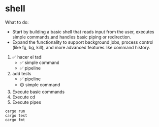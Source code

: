 # shell

What to do:
- Start by building a basic shell that reads input from the user, executes simple commands,and handles basic piping or redirection.
- Expand the functionality to support background jobs, process control (like fg, bg, kill), and more advanced features like command history.

1. ✅ hacer el tad
    - ✅ simple command
    - ✅ pipeline
2. add tests
    - ✅ pipeline
    - 🟡 simple command
3. Execute basic commands
4. Execute cd
5. Execute pipes

```
cargo run
cargo test
cargo fmt
```
